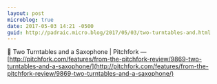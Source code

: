 ```yaml
---
layout: post
microblog: true
date: 2017-05-03 14:21 -0500
guid: http://padraic.micro.blog/2017/05/03/two-turntables-and.html
---
```

🔗 Two Turntables and a Saxophone | Pitchfork — [http://pitchfork.com/features/from-the-pitchfork-review/9869-two-turntables-and-a-saxophone/](http://pitchfork.com/features/from-the-pitchfork-review/9869-two-turntables-and-a-saxophone/)
